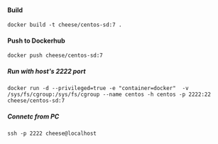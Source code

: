 #### Build
    docker build -t cheese/centos-sd:7 .

#### Push to Dockerhub
    docker push cheese/centos-sd:7

##### Run with host's 2222 port
    docker run -d --privileged=true -e "container=docker"  -v /sys/fs/cgroup:/sys/fs/cgroup --name centos -h centos -p 2222:22 cheese/centos-sd:7

##### Connetc from PC
    ssh -p 2222 cheese@localhost
